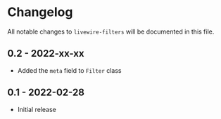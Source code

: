 # Changelog

All notable changes to `livewire-filters` will be documented in this file.

## 0.2 - 2022-xx-xx

- Added the `meta` field to `Filter` class

## 0.1 - 2022-02-28

- Initial release
